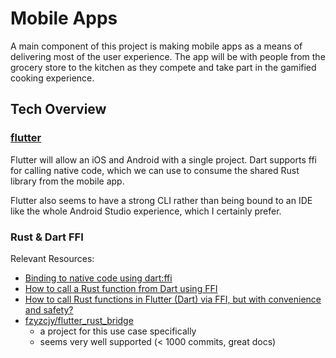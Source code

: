 # Mobile Apps

A main component of this project is making mobile apps as a means of delivering
most of the user experience. The app will be with people from the grocery store
to the kitchen as they compete and take part in the gamified cooking
experience.

## Tech Overview

### [flutter](https://flutter.dev/multi-platform)

Flutter will allow an iOS and Android with a single project. Dart supports ffi
for calling native code, which we can use to consume the shared Rust library
from the mobile app.

Flutter also seems to have a strong CLI rather than being bound to an IDE like
the whole Android Studio experience, which I certainly prefer.

### Rust & Dart FFI

Relevant Resources:

- [Binding to native code using dart:ffi](https://docs.flutter.dev/development/platform-integration/c-interop)
- [How to call a Rust function from Dart using FFI](https://medium.com/flutter-community/how-to-call-a-rust-function-from-dart-using-ffi-f48f3ea3af2c)
- [How to call Rust functions in Flutter (Dart) via FFI, but with convenience and safety?](https://stackoverflow.com/questions/69474386/how-to-call-rust-functions-in-flutter-dart-via-ffi-but-with-convenience-and-s)
- [fzyzcjy/flutter_rust_bridge](https://github.com/fzyzcjy/flutter_rust_bridge)
  - a project for this use case specifically
  - seems very well supported (< 1000 commits, great docs)
